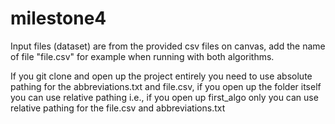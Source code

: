 # milestone4
Input files (dataset) are from the provided csv files on canvas, add the name of file "file.csv" for example when running with both algorithms. 

If you git clone and open up the project entirely you need to use absolute pathing for the abbreviations.txt and file.csv, if you open up the folder itself you can use relative pathing i.e., if you open up first_algo only you can use relative pathing for the file.csv and abbreviations.txt
